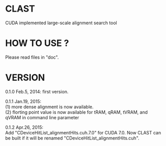 # CLAST
CUDA implemented large-scale alignment search tool

# HOW TO USE ?
Please read files in "doc".

# VERSION

0.1.0 Feb.5,  2014: first version.  

0.1.1 Jan.19, 2015:  
    (1) more dense alignment is now available.  
    (2) florting point value is now available for tRAM, qRAM, tVRAM, and qVRAM in command line parameter

0.1.2 Apr.26, 2015:  
    Add "CDeviceHitList_alignmentHits.cuh.7.0" for CUDA 7.0.
    Now CLAST can be built if it will be renamed "CDeviceHitList_alignmentHits.cuh".
